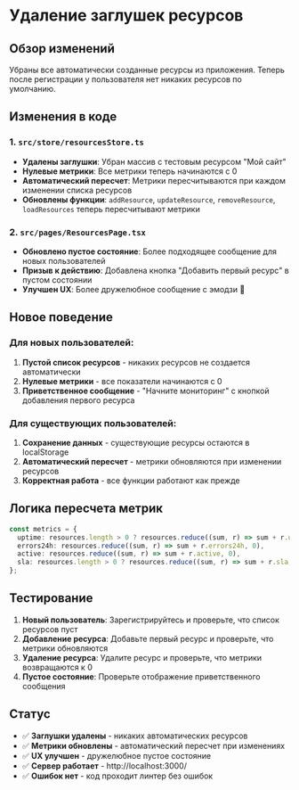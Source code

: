 # Удаление заглушек ресурсов

## Обзор изменений

Убраны все автоматически созданные ресурсы из приложения. Теперь после регистрации у пользователя нет никаких ресурсов по умолчанию.

## Изменения в коде

### 1. `src/store/resourcesStore.ts`
- **Удалены заглушки**: Убран массив с тестовым ресурсом "Мой сайт"
- **Нулевые метрики**: Все метрики теперь начинаются с 0
- **Автоматический пересчет**: Метрики пересчитываются при каждом изменении списка ресурсов
- **Обновлены функции**: `addResource`, `updateResource`, `removeResource`, `loadResources` теперь пересчитывают метрики

### 2. `src/pages/ResourcesPage.tsx`
- **Обновлено пустое состояние**: Более подходящее сообщение для новых пользователей
- **Призыв к действию**: Добавлена кнопка "Добавить первый ресурс" в пустом состоянии
- **Улучшен UX**: Более дружелюбное сообщение с эмодзи 🚀

## Новое поведение

### Для новых пользователей:
1. **Пустой список ресурсов** - никаких ресурсов не создается автоматически
2. **Нулевые метрики** - все показатели начинаются с 0
3. **Приветственное сообщение** - "Начните мониторинг" с кнопкой добавления первого ресурса

### Для существующих пользователей:
1. **Сохранение данных** - существующие ресурсы остаются в localStorage
2. **Автоматический пересчет** - метрики обновляются при изменении ресурсов
3. **Корректная работа** - все функции работают как прежде

## Логика пересчета метрик

```typescript
const metrics = {
  uptime: resources.length > 0 ? resources.reduce((sum, r) => sum + r.uptime, 0) / resources.length : 0,
  errors24h: resources.reduce((sum, r) => sum + r.errors24h, 0),
  active: resources.reduce((sum, r) => sum + r.active, 0),
  sla: resources.length > 0 ? resources.reduce((sum, r) => sum + r.sla, 0) / resources.length : 0
};
```

## Тестирование

1. **Новый пользователь**: Зарегистрируйтесь и проверьте, что список ресурсов пуст
2. **Добавление ресурса**: Добавьте первый ресурс и проверьте, что метрики обновляются
3. **Удаление ресурса**: Удалите ресурс и проверьте, что метрики возвращаются к 0
4. **Пустое состояние**: Проверьте отображение приветственного сообщения

## Статус

- ✅ **Заглушки удалены** - никаких автоматических ресурсов
- ✅ **Метрики обновлены** - автоматический пересчет при изменениях
- ✅ **UX улучшен** - дружелюбное пустое состояние
- ✅ **Сервер работает** - http://localhost:3000/
- ✅ **Ошибок нет** - код проходит линтер без ошибок

